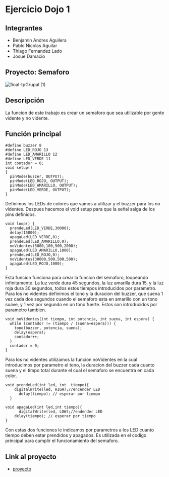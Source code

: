 # Ejercicio Dojo 1

## Integrantes 
- Benjamin Andres Aguilera
- Pablo Nicolas Aguilar
- Thiago Fernandez Lado
- Josue Damacio



## Proyecto: Semaforo
![final-tpGrupal (1)](https://user-images.githubusercontent.com/123977886/234974813-594cea59-b237-4519-982b-899ecd2a8d85.png)


## Descripción
La funcion de este trabajo es crear un semaforo que sea utilizable por gente vidente y no vidente.

## Función principal
~~~
#define buzzer 8
#define LED_ROJO 13
#define LED_AMARILLO 12
#define LED_VERDE 11
int contador = 0;
void setup()
{
  pinMode(buzzer, OUTPUT);
  pinMode(LED_ROJO, OUTPUT);
  pinMode(LED_AMARILLO, OUTPUT);
  pinMode(LED_VERDE, OUTPUT);
}
~~~

Definimos los LEDs de colores que vamos a utilizar y el buzzer para los no videntes. Despues hacemos el void setup para que la señal salga de los pins definidos.
~~~
void loop() {
  prendeLed(LED_VERDE,30000);
  delay(15000);
  apagaLed(LED_VERDE,0);
  prendeLed(LED_AMARILLO,0);
  noVidentes(5000,100,500,2000);
  apagaLed(LED_AMARILLO,1000);
  prendeLed(LED_ROJO,0);
  noVidentes(30000,500,500,500);
  apagaLed(LED_ROJO,1000);
}
~~~
Esta funcion funciona para crear la funcion del semaforo, loopeando infinitamente. La luz verde dura 45 segundos, la luz amarilla dura 15, y la luz roja dura 30 segundos, todos estos tiempos introducidos por parametro. Para los no videntes definimos el tono y la duracion del buzzer, que suena 1 vez cada dos segundos cuando el semaforo esta en amarillo con un tono suave, y 1 vez por segundo en un tono fuerte. Estos son introducidos por parametro tambien.
~~~
void noVidentes(int tiempo, int potencia, int suena, int espera) {
  while (contador != (tiempo / (suena+espera))) {
    tone(buzzer, potencia, suena);
    delay(espera);
    contador++;
  }
  contador = 0;
}
~~~
Para los no videntes utilizamos la funcion noVidentes en la cual introducimos por parametro el tono, la duracion del buzzer cada cuanto suena y el timpo total durante el cual el semaforo se encuentra en cada color.
~~~
void prendeLed(int led, int  tiempo){
    digitalWrite(led, HIGH);//encender LED
      delay(tiempo); // esperar por tiempo
  }

void apagaLed(int led,int tiempo){
      digitalWrite(led, LOW);//endender LED
    delay(tiempo); // esperar por tiempo
}
~~~
Con estas dos funciones le indicamos por parametros a los LED cuanto tiempo deben estar prendidos y apagados. Es utilizada en el codigo principal para cumplir el funcionamiento del semaforo.

## Link al proyecto
- [proyecto](https://www.tinkercad.com/things/c8pCPxtfJJ4-stunning-wolt-crift/editel?tenant=circuits)




